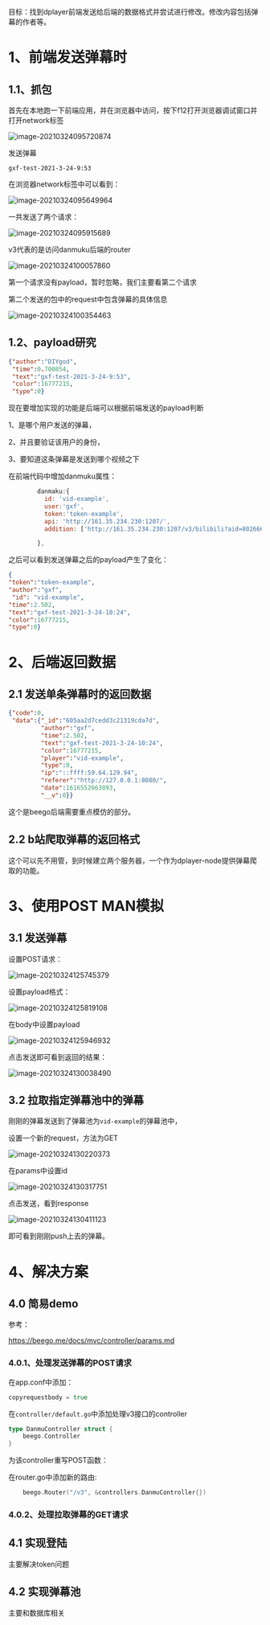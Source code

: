 目标：找到dplayer前端发送给后端的数据格式并尝试进行修改。修改内容包括弹幕的作者等。

# 1、前端发送弹幕时

## 1.1、抓包

首先在本地跑一下前端应用，并在浏览器中访问，按下f12打开浏览器调试窗口并打开network标签

![image-20210324095720874](https://cdn.jsdelivr.net/gh/Brook1711/fig_for_blog/img/image-20210324095720874.png)

发送弹幕

```
gxf-test-2021-3-24-9:53
```

在浏览器network标签中可以看到：

![image-20210324095649964](https://cdn.jsdelivr.net/gh/Brook1711/fig_for_blog/img/image-20210324095649964.png)

一共发送了两个请求：

![image-20210324095915689](https://cdn.jsdelivr.net/gh/Brook1711/fig_for_blog/img/image-20210324095915689.png)

v3代表的是访问danmuku后端的router

![image-20210324100057860](https://cdn.jsdelivr.net/gh/Brook1711/fig_for_blog/img/image-20210324100057860.png)

第一个请求没有payload，暂时忽略，我们主要看第二个请求

第二个发送的包中的request中包含弹幕的具体信息

![image-20210324100354463](https://cdn.jsdelivr.net/gh/Brook1711/fig_for_blog/img/image-20210324100354463.png)

## 1.2、payload研究

```json
{"author":"DIYgod",
 "time":0.700854,
 "text":"gxf-test-2021-3-24-9:53",
 "color":16777215,
 "type":0}
```

现在要增加实现的功能是后端可以根据前端发送的payload判断

1、是哪个用户发送的弹幕，

2、并且要验证该用户的身份，

3、要知道这条弹幕是发送到哪个视频之下

在前端代码中增加danmuku属性：

```js
        danmaku:{
          id: 'vid-example',
          user:'gxf',
          token:'token-example',
          api: 'http://161.35.234.230:1207/',
          addition: ['http://161.35.234.230:1207/v3/bilibili?aid=80266688&cid=137358410']

        },
```

之后可以看到发送弹幕之后的payload产生了变化：

```json
{
"token":"token-example",
"author":"gxf",
 "id": "vid-example",
"time":2.502,
"text":"gxf-test-2021-3-24-10:24",
"color":16777215,
"type":0}

```



# 2、后端返回数据

## 2.1 发送单条弹幕时的返回数据

```json
{"code":0,
 "data":{"_id":"605aa2d7cedd3c21319cda7d",
         "author":"gxf",
         "time":2.502,
         "text":"gxf-test-2021-3-24-10:24",
         "color":16777215,
         "player":"vid-example",
         "type":0,
         "ip":"::ffff:59.64.129.94",
         "referer":"http://127.0.0.1:8080/",
         "date":1616552663893,
         "__v":0}}
```

这个是beego后端需要重点模仿的部分。

## 2.2 b站爬取弹幕的返回格式

这个可以先不用管，到时候建立两个服务器，一个作为dplayer-node提供弹幕爬取的功能。



# 3、使用POST MAN模拟

## 3.1 发送弹幕

设置POST请求：

![image-20210324125745379](https://cdn.jsdelivr.net/gh/Brook1711/fig_for_blog/img/image-20210324125745379.png)

设置payload格式：

![image-20210324125819108](https://cdn.jsdelivr.net/gh/Brook1711/fig_for_blog/img/image-20210324125819108.png)

在body中设置payload

![image-20210324125946932](https://cdn.jsdelivr.net/gh/Brook1711/fig_for_blog/img/image-20210324125946932.png)

点击发送即可看到返回的结果：

![image-20210324130038490](https://cdn.jsdelivr.net/gh/Brook1711/fig_for_blog/img/image-20210324130038490.png)

## 3.2 拉取指定弹幕池中的弹幕

刚刚的弹幕发送到了弹幕池为`vid-example`的弹幕池中，

设置一个新的request，方法为GET

![image-20210324130220373](https://cdn.jsdelivr.net/gh/Brook1711/fig_for_blog/img/image-20210324130220373.png)

在params中设置id

![image-20210324130317751](https://cdn.jsdelivr.net/gh/Brook1711/fig_for_blog/img/image-20210324130317751.png)

点击发送，看到response

![image-20210324130411123](https://cdn.jsdelivr.net/gh/Brook1711/fig_for_blog/img/image-20210324130411123.png)

即可看到刚刚push上去的弹幕。



# 4、解决方案

## 4.0 简易demo

参考：

https://beego.me/docs/mvc/controller/params.md

### 4.0.1、处理发送弹幕的POST请求

在app.conf中添加：

```go
copyrequestbody = true
```

在`controller/default.go`中添加处理v3接口的controller

```go
type DanmuController struct {
	beego.Controller
}
```

为该controller重写POST函数：


在router.go中添加新的路由:

```go
	beego.Router("/v3", &controllers.DanmuController{})
```



### 4.0.2、处理拉取弹幕的GET请求

## 4.1 实现登陆

主要解决token问题



## 4.2 实现弹幕池

主要和数据库相关









